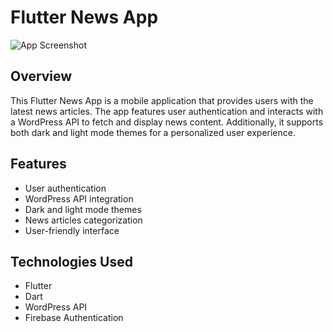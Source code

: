 # Flutter News App

![App Screenshot](screenshots/app_screenshot.png)

## Overview

This Flutter News App is a mobile application that provides users with the latest news articles. The app features user authentication and interacts with a WordPress API to fetch and display news content. Additionally, it supports both dark and light mode themes for a personalized user experience.

## Features

- User authentication
- WordPress API integration
- Dark and light mode themes
- News articles categorization
- User-friendly interface

## Technologies Used

- Flutter
- Dart
- WordPress API
- Firebase Authentication

